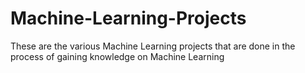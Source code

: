 # Machine-Learning-Projects
These are the various Machine Learning projects that are done in the process of gaining knowledge on Machine Learning

